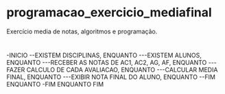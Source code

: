 # programacao_exercicio_mediafinal
Exercício media de notas, algoritmos e programação.
#
-INICIO
--EXISTEM DISCIPLINAS, ENQUANTO
---EXISTEM ALUNOS, ENQUANTO
---RECEBER AS NOTAS DE AC1, AC2, AG, AF, ENQUANTO
---FAZER CALCULO DE CADA AVALIACAO, ENQUANTO
---CALCULAR MEDIA FINAL, ENQUANTO
---EXIBIR NOTA FINAL DO ALUNO, ENQUANTO
--FIM ENQUANTO
-FIM ENQUANTO
FIM
